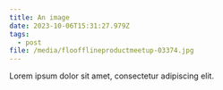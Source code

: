 ```yaml
---
title: An image
date: 2023-10-06T15:31:27.979Z
tags:
  - post
file: /media/floofflineproductmeetup-03374.jpg
---
```

Lorem ipsum dolor sit amet, consectetur adipiscing elit.